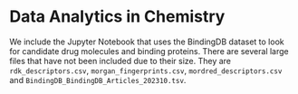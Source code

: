 # Data Analytics in Chemistry

We include the Jupyter Notebook that uses the BindingDB dataset to look for candidate drug molecules and binding proteins. There are several large files that have not been included due to their size. They are `rdk_descriptors.csv`, `morgan_fingerprints.csv`, `mordred_descriptors.csv` and `BindingDB_BindingDB_Articles_202310.tsv`.
